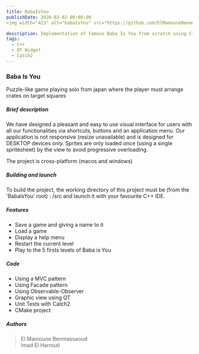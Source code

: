 ```yaml
---
title: BabaIsYou
publishDate: 2020-03-02 00:00:00
<img width="423" alt="babaIsYou" src="https://github.com/ElMamouneBenmassaoud/babaIsYou/assets/101842968/5f81db1f-4dd2-4016-9241-9ba9a6eb806b">

description: Implementation of famous Baba Is You from scratch using C++20
tags:
  - C++
  - QT Widget
  - Catch2
---
```


### Baba Is You

Puzzle-like game playing solo from japan where the player must arrange crates on target squares

##### Brief description

We have designed a pleasant and easy to use visual interface for users with all our functionalities via shortcuts,
buttons and an application menu. Our application is not responsive (resize unavailable) and is designed for DESKTOP
devices only. Sprites are only loaded once (using a single spritesheet) by the view to avoid progressive overloading.

The project is cross-platform (macos and windows)

##### Building and launch

To build the project, the working directory of this project must be (from the 'BabaIsYou' root) : /src and launch it with your favourite C++ IDE.

##### Features

-  Save a game and giving a name to it
-  Load a game
-  Display a help menu
-  Restart the current level
-  Play to the 5 firsts levels of Baba is You

##### Code

- Using a MVC pattern
-  Using Facade pattern
-  Using Observable-Observer
-  Graphic view using QT
-  Unit Tests with Catch2
-  CMake project

##### Authors

> El Mamoune Benmassaoud <br>
> Imad El Harrouti
